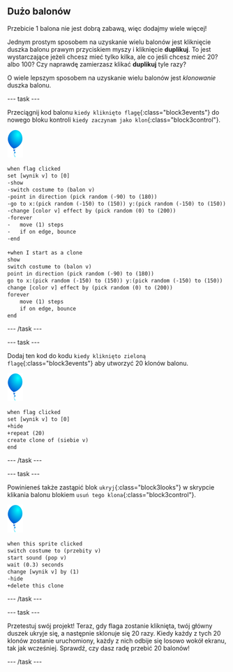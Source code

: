 ## Dużo balonów

Przebicie 1 balona nie jest dobrą zabawą, więc dodajmy wiele więcej!

Jednym prostym sposobem na uzyskanie wielu balonów jest kliknięcie duszka balonu prawym przyciskiem myszy i kliknięcie **duplikuj**. To jest wystarczające jeżeli chcesz mieć tylko kilka, ale co jeśli chcesz mieć 20? albo 100? Czy naprawdę zamierzasz klikać **duplikuj** tyle razy?

O wiele lepszym sposobem na uzyskanie wielu balonów jest _klonowanie_ duszka balonu.

--- task ---

Przeciągnij kod balonu `kiedy kliknięto flagę`{:class="block3events"} do nowego bloku kontroli `kiedy zaczynam jako klon`{:class="block3control"}.

![duszek balonu](images/balloon-sprite.png)

```blocks3
when flag clicked
set [wynik v] to [0]
-show
-switch costume to (balon v)
-point in direction (pick random (-90) to (180))
-go to x:(pick random (-150) to (150)) y:(pick random (-150) to (150))
-change [color v] effect by (pick random (0) to (200))
-forever
-   move (1) steps
-   if on edge, bounce
-end

+when I start as a clone
show
switch costume to (balon v)
point in direction (pick random (-90) to (180))
go to x:(pick random (-150) to (150)) y:(pick random (-150) to (150))
change [color v] effect by (pick random (0) to (200))
forever
    move (1) steps
    if on edge, bounce
end
```

--- /task ---

--- task ---

Dodaj ten kod do kodu `kiedy kliknięto zieloną flagę`{:class="block3events"} aby utworzyć 20 klonów balonu.

![duszek balonu](images/balloon-sprite.png)

```blocks3
when flag clicked
set [wynik v] to [0]
+hide
+repeat (20)
create clone of (siebie v)
end
```

--- /task ---

--- task ---

Powinieneś także zastąpić blok `ukryj`{:class="block3looks"} w skrypcie klikania balonu blokiem `usuń tego klona`{:class="block3control"}.

![duszek balonu](images/balloon-sprite.png)

```blocks3
when this sprite clicked
switch costume to (przebity v)
start sound (pop v)
wait (0.3) seconds
change [wynik v] by (1)
-hide
+delete this clone
```

--- /task ---


--- task ---

Przetestuj swój projekt! Teraz, gdy flaga zostanie kliknięta, twój główny duszek ukryje się, a następnie sklonuje się 20 razy. Kiedy każdy z tych 20 klonów zostanie uruchomiony, każdy z nich odbije się losowo wokół ekranu, tak jak wcześniej. Sprawdź, czy dasz radę przebić 20 balonów!

--- /task ---

